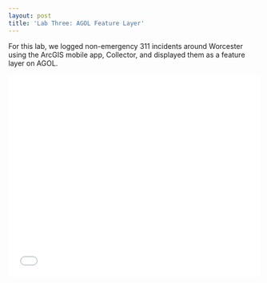 ```yaml
---
layout: post
title: 'Lab Three: AGOL Feature Layer'
---
```


For this lab, we logged non-emergency 311 incidents around Worcester using the ArcGIS mobile app, Collector, and displayed them as a feature layer on AGOL.

<style>.embed-container {position: relative; padding-bottom: 80%; height: 0; max-width: 100%;} .embed-container iframe, .embed-container object, .embed-container iframe{position: absolute; top: 0; left: 0; width: 100%; height: 100%;} small{position: absolute; z-index: 40; bottom: 0; margin-bottom: -15px;}</style><div class="embed-container"><iframe width="500" height="400" frameborder="0" scrolling="no" marginheight="0" marginwidth="0" title="311_Incidents" src="//clarku.maps.arcgis.com/apps/Embed/index.html?webmap=7113ce0210854f88a8ea5c20664b2bb5&extent=-72.0333,42.1608,-71.5262,42.3791&zoom=true&previewImage=false&scale=true&legendlayers=true&disable_scroll=false&theme=light"></iframe></div>
